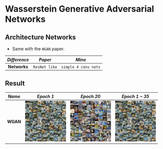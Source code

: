 # Wasserstein Generative Adversarial Networks

## Architecture Networks

* Same with the `WGAN` paper.

| *Difference* | *Paper* | *Mine*  |
|  :---:  |     :---:    | :---: |
|  **Networks** | ``ResNet like`` | ``simple 4 conv nets`` |

## Result

*Name* | *Epoch 1* | *Epoch 20* | *Epoch 1 ~ 35* |
:---: | :---: | :---: | :---: |
**WGAN**   | ![img](outputs/1.png) | ![img](outputs/20.png) | ![gif](outputs/1-35.gif) |
